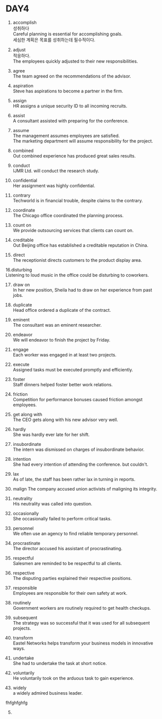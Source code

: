 # DAY4
1. accomplish  
성취하다  
Careful planning is essential for accomplishing goals.  
세심한 계획은 목표를 성취하는데 필수적이다.  

2. adjust  
적응하다.  
The employees quickly adjusted to their new responsibilities.  

3. agree  
The team agreed on the recommendations of the advisor.  

4. aspiration  
Steve has aspirations to become a partner in the firm.  

5. assign  
HR assigns a unique security ID to all incoming recruits.  

6. assist  
A consultant assisted with preparing for the conference.  

7. assume  
The management assumes employees are satisfied.  
The marketing department will assume responsibility for the project.  

8. combined  
Out combined experience has produced great sales results.  

9. conduct  
IJMR Ltd. will conduct the research study.  

10. confidential  
Her assignment was highly confidential.  

11. contrary  
Techworld is in financial trouble, despite claims to the contrary.  

12. coordinate  
The Chicago office coordinated the planning process.  

13. count on  
We provide outsourcing services that clients can count on.  
14. creditable  
Out Beijing office has established a creditable reputation in China.  

15. direct  
The receptionist directs customers to the product display area.  

16.disturbing  
Listening to loud music in the office could be disturbing to coworkers.  

17. draw on  
In her new position, Sheila had to draw on her experience from past jobs.  

18. duplicate  
Head office ordered a duplicate of the contract.  

19. eminent  
The consultant was an eminent researcher.  

20. endeavor  
We will endeavor to finish the project by Friday.  

21. engage  
Each worker was engaged in at least two projects.  

22. execute  
Assigned tasks must be executed promptly and efficiently.  

23. foster  
Staff dinners helped foster better work relations.  

24. friction  
Competition for performance bonuses caused friction amongst employees.  

25. get along with  
The CEO gets along with his new advisor very well.  
  
26. hardly  
She was hardly ever late for her shift.  

27. insubordinate  
The intern was dismissed on charges of insubordinate behavior.  

28. intention  
She had every intention of attending the conference. but couldn't.  

29. lax  
As of late, the staff has been rather lax in turning in reports.

30. malign
The company accused union activists of maligning its integrity.  

31. neutrality  
His neutrality was called into question.  

32. occasionally  
She occasionally failed to perform critical tasks.  

33. personnel  
We often use an agency to find reliable temporary personnel.  

34. procrastinate  
The director accused his assistant of procrastinating.  

35. respectful  
Salesmen are reminded to be respectful to all clients.  

36. respective  
The disputing parties explained their respective positions.  

37. responsible  
Employees are responsible for their own safety at work.  

38. routinely  
Government workers are routinely required to get health checkups.  

39. subsequent  
The strategy was so successful that it was used for all subsequent projects.  

40. transform  
Eastel Networks helps transform your business models in innovative ways.  

41. undertake  
She had to undertake the task at short notice.  

42. voluntarily  
He voluntarily took on the arduous task to gain experience.  

43. widely  
a widely admired business leader.  



fhfghfghfg



5.
